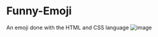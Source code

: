 # Funny-Emoji
An emoji done with the HTML and CSS language
![image](https://user-images.githubusercontent.com/81018331/213290114-b7b77777-8eb7-44eb-82b9-a64299e24851.png)
